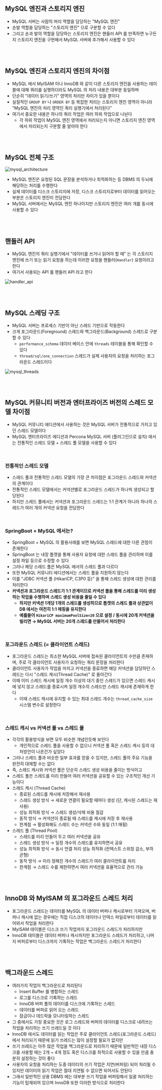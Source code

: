 ## MySQL 엔진과 스토리지 엔진

- MySQL 서버는 사람의 머리 역할을 담당하는 "MySQL 엔진"
- 손발 역할을 담당하는 "스토리지 엔진" 으로 구분할 수 있다
- 그리고 손과 발의 역할을 담당하는 스토리지 엔진은 핸들러 API 를 만족하면 누구든지 스토리지 엔진을 구현해서 MySQL 서버에 추가해서 사용할 수 있다

</br>
</br>

## MySQL 엔진과 스토리지 엔진의 차이점

- MySQL 에서 MyISAM 이나 InnoDB 와 같이 다른 스토리지 엔진을 사용하는 테이블에 대해 쿼리를 실행하더라도 MySQL 의 처리 내용은 대부분 동일하며
- 단순히 "데이터 읽기/쓰기" 영역의 처리만 차이가 있을 뿐이다
- 실질적인 `GROUP BY` 나 `ORDER BY` 등 복잡한 처리는 스토리지 엔진 영역이 아니라 "MySQL 엔진의 처리 영역인 쿼리 실행기에서 처리된다"
- 여기서 중요한 내용은 하나의 쿼리 작업은 여러 하위 작업으로 나뉜다
  - 각 하위 작업이 MySQL 엔진 영역에서 처리되는지 아니면 스토리지 엔진 영역에서 처리되는지 구분할 줄 알아야 한다

</br>
</br>

## MySQL 전체 구조

![mysql_architecture](./img/mysql_architecture.png)

- MySQL 엔진은 요청된 SQL 문장을 분석하거나 최적화하는 등 DBMS 의 두뇌에 해당하는 처리를 수행한다
- 실제 데이터를 디스크 스토리지에 저장, 디스크 스토리지로부터 데이터를 읽어오는 부분은 스토리지 엔진이 전담한다
- MySQL 서버에서는 MySQL 엔진 하나이지만 스토리지 엔진은 여러 개를 동시에 사용할 수 있다

</br>
</br>

## 핸들러 API

- MySQL 엔진의 쿼리 실행기에서 "데이터를 쓰거나 읽어야 할 때" 는 각 스토리지 엔진에 쓰기 또는 읽기 요청을 하는데 이러한 요청을 핸들러(`Handler`) 요청이라고 한다
- 여기서 사용되는 API 를 핸들러 API 라고 한다

![handler_api](./img/handler_api.png)

</br>
</br>

## MySQL 스레딩 구조

- MySQL 서버는 프로세스 기반이 아닌 스레드 기반으로 작동한다
- 크게 포그라운드(Foreground) 스레드와 백그라운드(Background) 스레드로 구분할 수 있다
  - `performance_schema` 데이터 베이스 안에 `threads` 테이블을 통해 확인할 수 있다
  - `thread/sql/one_connection` 스레드가 실제 사용자의 요청을 처리하는 포그라운드 스레드이다

![mysql_threads](./img/mysql_threads.png)

</br>
</br>

## MySQL 커뮤니티 버전과 엔터프라이즈 버전의 스레드 모델 차이점

- MySQL 커뮤니티 에디션에서 사용하는 것은 MySQL 서버가 전통적으로 가지고 있던 스레드 모델이다
- MySQL 엔터프라이즈 에디션과 Percona MySQL 서버 (플러그인으로 설치) 에서는 전통적인 스레드 모델 + 스레드 풀 모델을 사용할 수 있다

</br>

### 전통적인 스레드 모델

- 스레드 풀과 전통적인 스레드 모델의 가장 큰 차이점은 포그라운드 스레드와 커넥션의 관계이다
- 전통적인 스레드 모델에서는 커넥션별로 포그라운드 스레드가 하나씩 생성되고 할당된다
- 하지만 스레드 풀에서는 커넥션과 포그라운드 스레드는 1:1 관계가 아니라 하나의 스레드가 여러 개의 커넥션 요청을 전담한다

</br>

### SpringBoot + MySQL 에서는?

- SpringBoot + MySQL 의 활용사례를 보면 MySQL 스레드에 대한 다른 관점이 존재한다
- SpringBoot 는 내장 톰캣을 통해 사용자 요청에 대한 스레드 풀을 관리하며 이를 설정 파일 등으로 수정할 수 있다
- 그러나 해당 스레드 풀은 MySQL 에서의 스레드 풀과 다르다
- 또한 MySQL 커뮤니티 에디션에서는 스레드 풀을 지원하지 않는다
- 이를 "JDBC 커넥션 풀 (HikariCP, C3P0 등)" 을 통해 스레드 생성에 대한 관리를 처리한다
- **커넥션과 포그라운드 스레드가 1:1 관계이므로 커넥션 풀을 통해 스레드를 미리 생성하는 작업을 수행하며 스레드 생성 비용을 줄일 수 있다**
  - **하지만 커넥션 1개당 1개의 스레드를 생성하므로 톰캣의 스레드 풀과 상관없이 DB 에서는 여전히 1:1 매핑을 유지한다**
  - **예를들어 `HikariCP maximumPoolSize=20` 으로 설정 / 동시에 20개 커넥션을 빌리면 → MySQL 서버는 20개 스레드를 만들어서 처리한다**

</br>

### 포그라운드 스레드 (= 클라이언트 스레드)

- 포그라운드 스레드는 최소한 MySQL 서버에 접속된 클라이언트의 수만큼 존재하며, 주로 각 클라이언트 사용자가 요청하는 쿼리 문장을 처리한다
- 클라이언트 사용자가 작업을 마치고 커넥션을 종료하면 해당 커넥션을 담당하던 스레드는 다시 "스레드 캐시(Thread Cache)" 로 돌아간다
- 이때 이미 스레드 캐시에 일정 개수 이상의 대기 중인 스레드가 있으면 스레드 캐시에 넣지 않고 스레드를 종료시켜 일정 개수의 스레드만 스레드 캐시에 존재하게 한다
  - 이때 스레드 캐시에 유지할 수 있는 최대 스레드 개수는 `thread_cache_size` 시스템 변수로 설정한다

</br>

### 스레드 캐시 vs 커넥션 풀 vs 스레드 풀

- 각각의 활용방식을 보면 모두 비슷한 개념인듯해 보인다
  - 개인적으로 스레드 풀을 사용할 수 없으니 커넥션 풀 혹은 스레드 캐시 등의 대처방안이 나온건가 싶었다
- 그러나 스레드 풀과 비슷한 일부 효과를 얻을 수 있지만, 스레드 풀의 주요 기능을 완전히 대체할 수는 없다
- 즉, 스레드 캐시와 커넥션 풀은 단순히 스레드 생성 비용을 줄이는 방식이고
- 스레드 풀은 스레드를 미리 만들어 여러 커넥션을 공유할 수 있는 구조적인 개선 기능이다
- 스레드 캐시 (Thread Cache)
  - 종료된 스레드를 캐시에 저장해서 재사용
  - 스레드 생성 방식 → 새로운 연결이 필요할 때마다 생성 (단, 캐시된 스레드는 재사용)
  - 성능 최적화 방식 → 스레드 생성/삭제 비용 절감
  - 동작 방식 → 커넥션이 종료될 때 스레드를 캐시에 저장 후 재사용
  - 한계점 → 활성화해도 스레드 수는 커넥션 수와 동일 (1:1 매핑)
- 스레드 풀 (Thread Pool)
  - 스레드를 미리 만들어 두고 여러 커넥션을 공유
  - 스레드 생성 방식 → 일정 개수의 스레드를 유지하면서 공유
  - 성능 최적화 방식 → 동시 연결 처리 성능 최적화 (컨텍스트 스위칭 감소, 부하 균형)
  - 동작 방식 → 미리 정해진 개수의 스레드가 여러 클라이언트를 처리
  - 한계점 → 스레드 수를 제한하면서 여러 커넥션을 효율적으로 관리 가능

</br>
</br>

## InnoDB 와 MyISAM 의 포그라운드 스레드 처리

- 포그라운드 스레드는 데이터를 MySQL 의 데이터 버퍼나 캐시로부터 가져오며, 버퍼나 캐시에 없는 경우에는 직접 디스크의 데이터나 인덱스 파일로부터 데이터를 읽어와서 작업을 처리한다
- MyISAM 테이블은 디스크 쓰기 작업까지 포그라운드 스레드가 처리하지만
- InnoDB 테이블은 데이터 버퍼나 캐시까지만 포그라운드 스레드가 처리하고, 나머지 버퍼로부터 디스크까지 기록하는 작업은 백그라운드 스레드가 처리한다

</br>
</br>

## 백그라운드 스레드

- 여러가지 작업이 백그라운드로 처리된다
  - Insert Buffer 를 병합하는 스레드
  - 로그를 디스크로 기록하는 스레드
  - InnoDB 버퍼 풀의 데이터를 디스크에 기록하는 스레드
  - 데이터를 버퍼로 읽어 오는 스레드
  - 잠금이나 데드락을 모니터링하는 스레드
- 그 중에서도 가장 중요한 것은 로그 스레드와 버퍼의 데이터를 디스크로 내려쓰는 작업을 처리하는 쓰기 쓰레드일 것 이다
- InnoDB 에서도 데이터를 읽는 작업은 주로 클라이언트 스레드(포그라운드 스레드) 에서 처리되기 때문에 읽기 쓰레드는 많이 설정할 필요가 없지만
- 쓰기 쓰레드는 아주 많은 작업을 백그라운드로 처리하기 때문에 일반적인 내장 디스크를 사용할 때는 2개 ~ 4개 정도 혹은 디스크를 최적으로 사용할 수 있을 만큼 충분히 설정하는 것이 좋다
- 사용자의 요청을 처리하는 도중 데이터의 쓰기 작업은 지연(버퍼링) 되어 처리될 수 있지만 데이터의 읽기 작업은 절대 지연될 수 없으면 되어서도 안된다
- 그래서 일반적인 상용 DBMS 에는 대부분 쓰기 작업을 버퍼링해서 일괄 처리하는 기능이 탑재되어 있으며 InnoDB 또한 이러한 방식으로 처리한다
